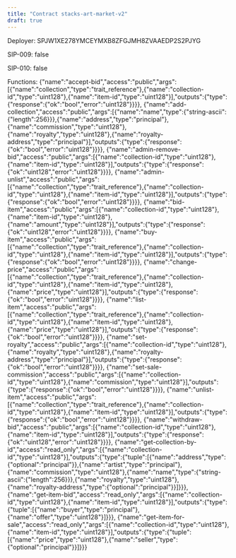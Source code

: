 ```yaml
---
title: "Contract stacks-art-market-v2"
draft: true
---
```

Deployer: SPJW1XE278YMCEYMXB8ZFGJMH8ZVAAEDP2S2PJYG

SIP-009: false

SIP-010: false

Functions:
{"name":"accept-bid","access":"public","args":[{"name":"collection","type":"trait_reference"},{"name":"collection-id","type":"uint128"},{"name":"item-id","type":"uint128"}],"outputs":{"type":{"response":{"ok":"bool","error":"uint128"}}}}, {"name":"add-collection","access":"public","args":[{"name":"name","type":{"string-ascii":{"length":256}}},{"name":"address","type":"principal"},{"name":"commission","type":"uint128"},{"name":"royalty","type":"uint128"},{"name":"royalty-address","type":"principal"}],"outputs":{"type":{"response":{"ok":"bool","error":"uint128"}}}}, {"name":"admin-remove-bid","access":"public","args":[{"name":"collection-id","type":"uint128"},{"name":"item-id","type":"uint128"}],"outputs":{"type":{"response":{"ok":"uint128","error":"uint128"}}}}, {"name":"admin-unlist","access":"public","args":[{"name":"collection","type":"trait_reference"},{"name":"collection-id","type":"uint128"},{"name":"item-id","type":"uint128"}],"outputs":{"type":{"response":{"ok":"bool","error":"uint128"}}}}, {"name":"bid-item","access":"public","args":[{"name":"collection-id","type":"uint128"},{"name":"item-id","type":"uint128"},{"name":"amount","type":"uint128"}],"outputs":{"type":{"response":{"ok":"uint128","error":"uint128"}}}}, {"name":"buy-item","access":"public","args":[{"name":"collection","type":"trait_reference"},{"name":"collection-id","type":"uint128"},{"name":"item-id","type":"uint128"}],"outputs":{"type":{"response":{"ok":"bool","error":"uint128"}}}}, {"name":"change-price","access":"public","args":[{"name":"collection","type":"trait_reference"},{"name":"collection-id","type":"uint128"},{"name":"item-id","type":"uint128"},{"name":"price","type":"uint128"}],"outputs":{"type":{"response":{"ok":"bool","error":"uint128"}}}}, {"name":"list-item","access":"public","args":[{"name":"collection","type":"trait_reference"},{"name":"collection-id","type":"uint128"},{"name":"item-id","type":"uint128"},{"name":"price","type":"uint128"}],"outputs":{"type":{"response":{"ok":"bool","error":"uint128"}}}}, {"name":"set-royalty","access":"public","args":[{"name":"collection-id","type":"uint128"},{"name":"royalty","type":"uint128"},{"name":"royalty-address","type":"principal"}],"outputs":{"type":{"response":{"ok":"bool","error":"uint128"}}}}, {"name":"set-sale-commission","access":"public","args":[{"name":"collection-id","type":"uint128"},{"name":"commission","type":"uint128"}],"outputs":{"type":{"response":{"ok":"bool","error":"uint128"}}}}, {"name":"unlist-item","access":"public","args":[{"name":"collection","type":"trait_reference"},{"name":"collection-id","type":"uint128"},{"name":"item-id","type":"uint128"}],"outputs":{"type":{"response":{"ok":"bool","error":"uint128"}}}}, {"name":"withdraw-bid","access":"public","args":[{"name":"collection-id","type":"uint128"},{"name":"item-id","type":"uint128"}],"outputs":{"type":{"response":{"ok":"uint128","error":"uint128"}}}}, {"name":"get-collection-by-id","access":"read_only","args":[{"name":"collection-id","type":"uint128"}],"outputs":{"type":{"tuple":[{"name":"address","type":{"optional":"principal"}},{"name":"artist","type":"principal"},{"name":"commission","type":"uint128"},{"name":"name","type":{"string-ascii":{"length":256}}},{"name":"royalty","type":"uint128"},{"name":"royalty-address","type":{"optional":"principal"}}]}}}, {"name":"get-item-bid","access":"read_only","args":[{"name":"collection-id","type":"uint128"},{"name":"item-id","type":"uint128"}],"outputs":{"type":{"tuple":[{"name":"buyer","type":"principal"},{"name":"offer","type":"uint128"}]}}}, {"name":"get-item-for-sale","access":"read_only","args":[{"name":"collection-id","type":"uint128"},{"name":"item-id","type":"uint128"}],"outputs":{"type":{"tuple":[{"name":"price","type":"uint128"},{"name":"seller","type":{"optional":"principal"}}]}}}
